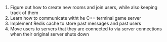 1. Figure out how to create new rooms and join users, while also keeping track of them
2. Learn how to communicate witht he C++ terminal game server
3. Implement Redis cache to store past messages and past users
4. Move users to servers that they are connected to via server connections when their original server shuts down